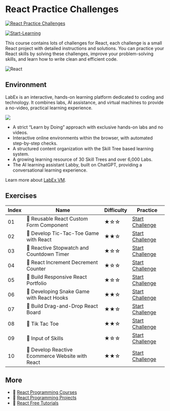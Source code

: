 # React Practice Challenges

[![React Practice Challenges](https://cover-creator.appbot.io/react-practice-challenges.png)](https://labex.io/courses/react-practice-challenges)

[![Start-Learning](https://img.shields.io/badge/Start-Learning-whitesmoke?style=for-the-badge)](https://labex.io/courses/react-practice-challenges)

This course contains lots of challenges for React, each challenge is a small React project with detailed instructions and solutions. You can practice your React skills by solving these challenges, improve your problem-solving skills, and learn how to write clean and efficient code.

![React](https://img.shields.io/badge/React-whitesmoke?style=for-the-badge&logo=react)


## Environment

LabEx is an interactive, hands-on learning platform dedicated to coding and technology. It combines labs, AI assistance, and virtual machines to provide a no-video, practical learning experience.

![](https://tutorial-screenshot.getvm.io/images/vm-1725247253.png)

- A strict “Learn by Doing” approach with exclusive hands-on labs and no videos.
- Interactive online environments within the browser, with automated step-by-step checks.
- A structured content organization with the Skill Tree based learning system.
- A growing learning resource of 30 Skill Trees and over 6,000 Labs.
- The AI learning assistant Labby, built on ChatGPT, providing a conversational learning experience.

Learn more about [LabEx VM](https://support.labex.io/using-labex/virtual-machine).

## Exercises

|   Index | Name                                             | Difficulty   | Practice                                                                                                                           |
|---------|--------------------------------------------------|--------------|------------------------------------------------------------------------------------------------------------------------------------|
|      01 | 🎯 Reusable React Custom Form Component          | ★☆☆          | <a target='_blank' href='https://labex.io/tutorials/react-reusable-react-custom-form-component-67586'>Start Challenge</a>          |
|      02 | 🎯 Develop Tic-Tac-Toe Game with React           | ★★☆          | <a target='_blank' href='https://labex.io/tutorials/react-develop-tic-tac-toe-game-with-react-67587'>Start Challenge</a>           |
|      03 | 🎯 Reactive Stopwatch and Countdown Timer        | ★☆☆          | <a target='_blank' href='https://labex.io/tutorials/react-reactive-stopwatch-and-countdown-timer-67593'>Start Challenge</a>        |
|      04 | 🎯 React Increment Decrement Counter             | ★☆☆          | <a target='_blank' href='https://labex.io/tutorials/react-react-increment-decrement-counter-67585'>Start Challenge</a>             |
|      05 | 🎯 Build Responsive React Portfolio              | ★☆☆          | <a target='_blank' href='https://labex.io/tutorials/react-build-responsive-react-portfolio-67591'>Start Challenge</a>              |
|      06 | 🎯 Developing Snake Game with React Hooks        | ★★☆          | <a target='_blank' href='https://labex.io/tutorials/react-developing-snake-game-with-react-hooks-67592'>Start Challenge</a>        |
|      07 | 🎯 Build Drag-and-Drop React Board               | ★★☆          | <a target='_blank' href='https://labex.io/tutorials/react-build-drag-and-drop-react-board-67588'>Start Challenge</a>               |
|      08 | 🎯 Tik Tac Toe                                   | ★★☆          | <a target='_blank' href='https://labex.io/tutorials/react-tik-tac-toe-67594'>Start Challenge</a>                                   |
|      09 | 🎯 Input of Skills                               | ★☆☆          | <a target='_blank' href='https://labex.io/tutorials/react-input-of-skills-67590'>Start Challenge</a>                               |
|      10 | 🎯 Develop Reactive Ecommerce Website with React | ★★☆          | <a target='_blank' href='https://labex.io/tutorials/react-develop-reactive-ecommerce-website-with-react-67589'>Start Challenge</a> |

## More

- 🔗 [React Programming Courses](https://github.com/labex-labs/awesome-programming-courses)
- 🔗 [React Programming Projects](https://github.com/labex-labs/awesome-programming-projects)
- 🔗 [React Free Tutorials](https://github.com/labex-labs/react-free-tutorials)

